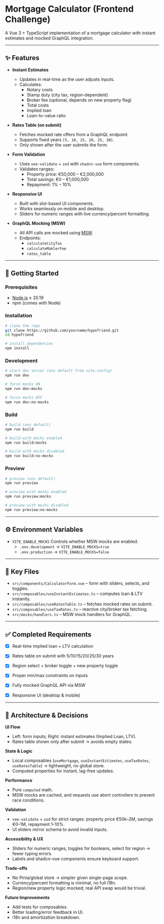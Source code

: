 # Mortgage Calculator (Frontend Challenge)

A Vue 3 + TypeScript implementation of a mortgage calculator with instant estimates and mocked GraphQL integration.

---

## ✨ Features

- **Instant Estimates**
  - Updates in real-time as the user adjusts inputs.
  - Calculates:
    - Notary costs
    - Stamp duty (city tax, region-dependent)
    - Broker fee (optional, depends on new property flag)
    - Total costs
    - Implied loan
    - Loan-to-value ratio

- **Rates Table (on submit)**
  - Fetches mocked rate offers from a GraphQL endpoint.
  - Supports fixed years `[5, 10, 15, 20, 25, 30]`.
  - Only shown after the user submits the form.

- **Form Validation**
  - Uses `vee-validate` + `zod` with `shadcn-vue` form components.
  - Validates ranges:
    - Property price: €50,000 – €2,000,000
    - Total savings: €0 – €1,000,000
    - Repayment: 1% – 10%

- **Responsive UI**
  - Built with slot-based UI components.
  - Works seamlessly on mobile and desktop.
  - Sliders for numeric ranges with live currency/percent formatting.

- **GraphQL Mocking (MSW)**
  - All API calls are mocked using [MSW](https://mswjs.io/).
  - Endpoints:
    - `calculateCityTax`
    - `calculateMaklerFee`
    - `rates_table`

---

## 🚀 Getting Started

### Prerequisites
- [Node.js](https://nodejs.org/) ≥ 20.19
- npm (comes with Node)

### Installation

```bash
# clone the repo
git clone https://github.com/yourname/hypofriend.git
cd hypofriend

# install dependencies
npm install
```

### Development

```bash
# start dev server (env default from vite.config)
npm run dev

# force mocks ON
npm run dev:mocks

# force mocks OFF
npm run dev:no-mocks
```

### Build

```bash
# build (env default)
npm run build

# build with mocks enabled
npm run build:mocks

# build with mocks disabled
npm run build:no-mocks
```

### Preview

```bash
# preview (env default)
npm run preview

# preview with mocks enabled
npm run preview:mocks

# preview with mocks disabled
npm run preview:no-mocks
```

---

## ⚙️ Environment Variables

- `VITE_ENABLE_MOCKS`
  Controls whether MSW mocks are enabled.
  - `.env.development` → `VITE_ENABLE_MOCKS=true`
  - `.env.production` → `VITE_ENABLE_MOCKS=false`

---

## 📂 Key Files

- `src/components/CalculatorForm.vue` – form with sliders, selects, and toggles.
- `src/composables/useInstantEstimates.ts` – computes loan & LTV instantly.
- `src/composables/useRatesTable.ts` – fetches mocked rates on submit.
- `src/composables/useTaxRates.ts` – reactive city/broker tax fetching.
- `src/mocks/handlers.ts` – MSW mock handlers for GraphQL.

---

## ✅ Completed Requirements

- [x] Real-time implied loan + LTV calculation
- [x] Rates table on submit with 5/10/15/20/25/30 years
- [x] Region select + broker toggle + new property toggle
- [x] Proper min/max constraints on inputs
- [x] Fully mocked GraphQL API via MSW
- [x] Responsive UI (desktop & mobile)


---

## 🧠 Architecture & Decisions

**UI Flow**
- Left: form inputs; Right: instant estimates (Implied Loan, LTV).
- Rates table shown only after submit → avoids empty states.

**State & Logic**
- Local composables (`useMortgage`, `useInstantEstimates`, `useTaxRates`, `useRatesTable`) → lightweight, no global store.
- Computed properties for instant, lag-free updates.

**Performance**
- Pure `computed` math.
- MSW mocks are cached, and requests use abort controllers to prevent race conditions.

**Validation**
- `vee-validate` + `zod` for strict ranges: property price €50k–2M, savings €0–1M, repayment 1–10%.
- UI sliders mirror schema to avoid invalid inputs.

**Accessibility & UX**
- Sliders for numeric ranges, toggles for booleans, select for region → fewer typing errors.
- Labels and shadcn-vue components ensure keyboard support.

**Trade-offs**
- No Pinia/global store → simpler given single-page scope.
- Currency/percent formatting is minimal, no full i18n.
- Region/new property logic mocked; real API swap would be trivial.

**Future Improvements**
- Add tests for composables.
- Better loading/error feedback in UI.
- i18n and amortization breakdown.

